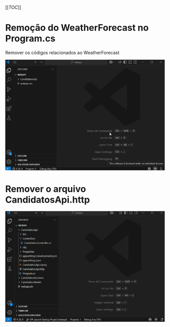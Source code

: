 [[_TOC_]]

# Remoção do WeatherForecast no Program.cs

Remover os códigos relacionados ao WeatherForecast

![gifanimation.gif](/.attachments/gifanimation-b4179797-e60f-4446-b563-43bc249adf07.gif)

# Remover o arquivo CandidatosApi.http

![gifanimation.gif](/.attachments/gifanimation-8c3c294a-b6b9-44d7-be9d-aa611a560f3e.gif)